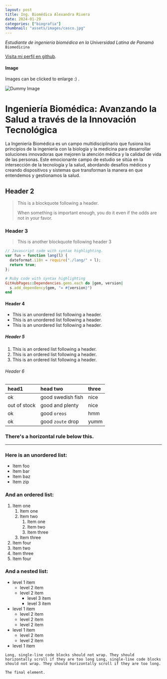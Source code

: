 ```yaml
---
layout: post
title: Ing. Biomédica Alexandra Rivera
date: 2024-01-29
categories: ["biografia"]
thumbnail: "assets/images/casco.jpg"
---
```


_Estudiante de ingeniería biomédica en la Universidad Latina de Panamá_ `Biomedicina`

[Visita mi perfil en github]([./another-page.html](https://github.com/Aleriveraa08/PaginaWebAlex)).


#### Image

Images can be clicked to enlarge :) .

![Dummy Image](https://picsum.photos/800/300)

# Ingeniería Biomédica: Avanzando la Salud a través de la Innovación Tecnológica

La Ingeniería Biomédica es un campo multidisciplinario que fusiona los principios de la ingeniería con la biología y la medicina para desarrollar soluciones innovadoras que mejoren la atención médica y la calidad de vida de las personas. 
Este emocionante campo de estudio se sitúa en la intersección de la tecnología y la salud, abordando desafíos médicos y creando dispositivos y sistemas que transforman la manera en que entendemos y gestionamos la salud.

## Header 2

> This is a blockquote following a header.
>
> When something is important enough, you do it even if the odds are not in your favor.

### Header 3

> This is another blockquote following header 3

```js
// Javascript code with syntax highlighting.
var fun = function lang(l) {
  dateformat.i18n = require("./lang/" + l);
  return true;
};
```

```ruby
# Ruby code with syntax highlighting
GitHubPages::Dependencies.gems.each do |gem, version|
  s.add_dependency(gem, "= #{version}")
end
```

#### Header 4

- This is an unordered list following a header.
- This is an unordered list following a header.
- This is an unordered list following a header.

##### Header 5

1.  This is an ordered list following a header.
2.  This is an ordered list following a header.
3.  This is an ordered list following a header.

###### Header 6

| head1        | head two          | three |
| :----------- | :---------------- | :---- |
| ok           | good swedish fish | nice  |
| out of stock | good and plenty   | nice  |
| ok           | good `oreos`      | hmm   |
| ok           | good `zoute` drop | yumm  |

### There's a horizontal rule below this.

---

### Here is an unordered list:

- Item foo
- Item bar
- Item baz
- Item zip

### And an ordered list:

1.  Item one
    1.  Item one
    1.  Item two
        1.  Item one
        1.  Item two
        1.  Item three
    1.  Item three
1.  Item four
1.  Item two
1.  Item three
1.  Item four

### And a nested list:

- level 1 item
  - level 2 item
  - level 2 item
    - level 3 item
    - level 3 item
- level 1 item
  - level 2 item
  - level 2 item
  - level 2 item
- level 1 item
  - level 2 item
  - level 2 item
- level 1 item

```
Long, single-line code blocks should not wrap. They should horizontally scroll if they are too long Long, single-line code blocks should not wrap. They should horizontally scroll if they are too long.
```

```
The final element.
```
